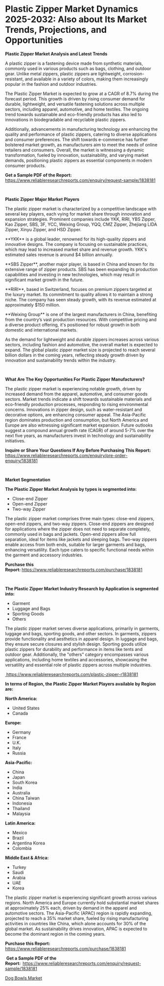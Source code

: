 <p><h1>Plastic Zipper Market Dynamics 2025-2032: Also about Its Market Trends, Projections, and Opportunities</h1></p><p><strong>Plastic Zipper Market Analysis and Latest Trends</strong></p>
<p><p>A plastic zipper is a fastening device made from synthetic materials, commonly used in various products such as bags, clothing, and outdoor gear. Unlike metal zippers, plastic zippers are lightweight, corrosion-resistant, and available in a variety of colors, making them increasingly popular in the fashion and outdoor industries.</p><p>The Plastic Zipper Market is expected to grow at a CAGR of 8.7% during the forecast period. This growth is driven by rising consumer demand for durable, lightweight, and versatile fastening solutions across multiple sectors, including apparel, automotive, and home textiles. The ongoing trend towards sustainable and eco-friendly products has also led to innovations in biodegradable and recyclable plastic zippers.</p><p>Additionally, advancements in manufacturing technology are enhancing the quality and performance of plastic zippers, catering to diverse applications and consumer preferences. The shift towards e-commerce has further bolstered market growth, as manufacturers aim to meet the needs of online retailers and consumers. Overall, the market is witnessing a dynamic transformation, fueled by innovation, sustainability, and varying market demands, positioning plastic zippers as essential components in modern consumer products.</p></p>
<p><strong>Get a Sample PDF of the Report:&nbsp;</strong> <a href="https://www.reliableresearchreports.com/enquiry/request-sample/1838181?utm_campaign=1674&utm_medium=2&utm_source=Github&utm_content=ia&utm_term=06022025&utm_id=plastic-zipper">https://www.reliableresearchreports.com/enquiry/request-sample/1838181</a></p>
<p>&nbsp;</p>
<p><strong>Plastic Zipper Major Market Players</strong></p>
<p><p>The plastic zipper market is characterized by a competitive landscape with several key players, each vying for market share through innovation and expansion strategies. Prominent companies include YKK, RIRI, YBS Zipper, Kao Zipper, SBS, 3F, YCC, Weixing Group, YQQ, CMZ Zipper, Zhejiang LIDA Zipper, Xinyu Zipper, and HSD Zipper.</p><p>**YKK** is a global leader, renowned for its high-quality zippers and innovative designs. The company is focusing on sustainable practices, which may lead to increased market share and revenue growth. YKK's estimated sales revenue is around $4 billion annually.</p><p>**SBS Zipper**, another major player, is based in China and known for its extensive range of zipper products. SBS has been expanding its production capabilities and investing in new technologies, which may result in significant market growth in the future.</p><p>**RIRI**, based in Switzerland, focuses on premium zippers targeted at the luxury market. Its commitment to quality allows it to maintain a strong niche. The company has seen steady growth, with its revenue estimated at approximately $150 million.</p><p>**Weixing Group** is one of the largest manufacturers in China, benefiting from the country’s vast production resources. With competitive pricing and a diverse product offering, it's positioned for robust growth in both domestic and international markets.</p><p>As the demand for lightweight and durable zippers increases across various sectors, including fashion and automotive, the overall market is expected to expand. The global plastic zipper market size is projected to reach several billion dollars in the coming years, reflecting steady growth driven by innovation and sustainability trends within the industry.</p></p>
<p>&nbsp;</p>
<p><strong>What Are The Key Opportunities For Plastic Zipper Manufacturers?</strong></p>
<p><p>The plastic zipper market is experiencing notable growth, driven by increased demand from the apparel, automotive, and consumer goods sectors. Market trends indicate a shift towards sustainable materials and eco-friendly production processes, responding to rising environmental concerns. Innovations in zipper design, such as water-resistant and decorative options, are enhancing consumer appeal. The Asia-Pacific region dominates production and consumption, but North America and Europe are also witnessing significant market expansion. Future outlooks suggest a compound annual growth rate (CAGR) of around 5-7% over the next five years, as manufacturers invest in technology and sustainability initiatives.</p></p>
<p><strong>Inquire or Share Your Questions If Any Before Purchasing This Report:</strong> <a href="https://www.reliableresearchreports.com/enquiry/pre-order-enquiry/1838181?utm_campaign=1674&utm_medium=2&utm_source=Github&utm_content=ia&utm_term=06022025&utm_id=plastic-zipper">https://www.reliableresearchreports.com/enquiry/pre-order-enquiry/1838181</a></p>
<p>&nbsp;</p>
<p><strong>Market Segmentation</strong></p>
<p><strong>The Plastic Zipper Market Analysis by types is segmented into:</strong></p>
<p><ul><li>Close-end Zipper</li><li>Open-end Zipper</li><li>Two-way Zipper</li></ul></p>
<p><p>The plastic zipper market comprises three main types: close-end zippers, open-end zippers, and two-way zippers. Close-end zippers are designed for applications where the zipper does not need to separate completely, commonly used in bags and jackets. Open-end zippers allow full separation, ideal for items like jackets and sleeping bags. Two-way zippers enable access from both ends, suitable for larger garments and bags, enhancing versatility. Each type caters to specific functional needs within the garment and accessory industries.</p></p>
<p><strong>Purchase this Report:&nbsp;</strong><a href="https://www.reliableresearchreports.com/purchase/1838181?utm_campaign=1674&utm_medium=2&utm_source=Github&utm_content=ia&utm_term=06022025&utm_id=plastic-zipper">https://www.reliableresearchreports.com/purchase/1838181</a></p>
<p>&nbsp;</p>
<p><strong>The Plastic Zipper Market Industry Research by Application is segmented into:</strong></p>
<p><ul><li>Garment</li><li>Luggage and Bags</li><li>Sporting Goods</li><li>Others</li></ul></p>
<p><p>The plastic zipper market serves diverse applications, primarily in garments, luggage and bags, sporting goods, and other sectors. In garments, zippers provide functionality and aesthetics in apparel design. In luggage and bags, they ensure secure closures and stylish design. Sporting goods utilize plastic zippers for durability and performance in items like tents and outdoor gear. Additionally, the "others" category encompasses various applications, including home textiles and accessories, showcasing the versatility and essential role of plastic zippers across multiple industries.</p></p>
<p><a href="https://www.reliableresearchreports.com/plastic-zipper-r1838181?utm_campaign=1674&utm_medium=2&utm_source=Github&utm_content=ia&utm_term=06022025&utm_id=plastic-zipper">&nbsp;https://www.reliableresearchreports.com/plastic-zipper-r1838181</a></p>
<p><strong>In terms of Region, the Plastic Zipper Market Players available by Region are:</strong></p>
<p>
    <p> <strong> North America: </strong>
        <ul>
            <li>United States</li>
            <li>Canada</li>
        </ul>
        </p> 
    <p> <strong> Europe: </strong>
        <ul>
            <li>Germany</li>
            <li>France</li>
            <li>U.K.</li>
            <li>Italy</li>
            <li>Russia</li>
        </ul>
        </p> 
    <p> <strong> Asia-Pacific: </strong>
        <ul>
            <li>China</li>
            <li>Japan</li>
            <li>South Korea</li>
            <li>India</li>
            <li>Australia</li>
            <li>China Taiwan</li>
            <li>Indonesia</li>
            <li>Thailand</li>
            <li>Malaysia</li>
        </ul>
        </p> 
    <p> <strong> Latin America: </strong>
        <ul>
            <li>Mexico</li>
            <li>Brazil</li>
            <li>Argentina Korea</li>
            <li>Colombia</li>
        </ul>
        </p> 
    <p> <strong> Middle East & Africa: </strong>
        <ul>
            <li>Turkey</li>
            <li>Saudi</li>
            <li>Arabia</li>
            <li>UAE</li>
            <li>Korea</li>
        </ul>
    </p>
    </p>
<p><p>The plastic zipper market is experiencing significant growth across various regions. North America and Europe currently hold substantial market shares at approximately 25% each, driven by demand in the apparel and automotive sectors. The Asia-Pacific (APAC) region is rapidly expanding, projected to reach a 35% market share, fueled by rising manufacturing activities in countries like China, which alone accounts for 30% of the global market. As sustainability drives innovation, APAC is expected to become the dominant region in the coming years.</p></p>
<p><strong>Purchase this Report: </strong><a href="https://www.reliableresearchreports.com/purchase/1838181?utm_campaign=1674&utm_medium=2&utm_source=Github&utm_content=ia&utm_term=06022025&utm_id=plastic-zipper">https://www.reliableresearchreports.com/purchase/1838181</a></p>
<p>&nbsp;<strong>Get a Sample PDF of the Report:&nbsp;&nbsp;</strong><a href="https://www.reliableresearchreports.com/enquiry/request-sample/1838181?utm_campaign=1674&utm_medium=2&utm_source=Github&utm_content=ia&utm_term=06022025&utm_id=plastic-zipper">https://www.reliableresearchreports.com/enquiry/request-sample/1838181</a></p>
<p><strong></strong></p>
<p><p><a href="https://github.com/mookiesville/Market-Research-Report-List-1/blob/main/dog-bowls-market.md?utm_campaign=1674&utm_medium=2&utm_source=Github&utm_content=ia&utm_term=06022025&utm_id=plastic-zipper">Dog Bowls Market</a></p></p>
